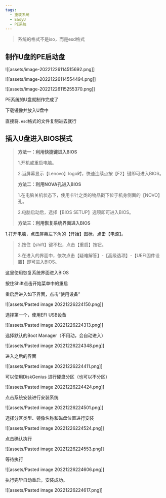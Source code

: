 ```yaml
---
tags:
  - 重装系统
  - EasyU
  - PE系统
---
```



> 系统的格式不是iso，而是esd格式

## 制作U盘的PE启动盘

![[assets/image-20221226114515692.png]]

![[assets/image-20221226114554494.png]]

![[assets/image-20221226115255370.png]]

PE系统的U盘就制作完成了

下载镜像并放入U盘中

直接将`.esd`格式的文件复制进去就行

## 插入U盘进入BIOS模式

> **方法一：利用快捷键进入BIOS**
>
>1.开机或重启电脑。
>
>2.当屏幕显示【Lenovo】logo时，快速连续点按【F2】键即可进入BIOS。
>
>**方法二：利用NOVA孔进入BIOS**
>
>1.在电脑关机状态下，使用卡针之类的物品戳下位于机身侧面的【NOVO】孔。
>
>2.电脑启动后，选择【BIOS SETUP】选项即可进入BIOS。
>
>**方法三：利用恢复系统界面进入BIOS**
>
1.打开电脑，点击屏幕左下角的【开始】图标，点击【电源】。
>
>2.按住【shift】键不松，点击【重启】按钮。
>
>3.在进入的界面中，依次点击【疑难解答】-【高级选项】-【UEFI固件设置】即可进入BIOS。

这里使用恢复系统界面进入BIOS

按住Shift点击开始菜单中的重启

重启后进入如下界面，点击“使用设备”

![[assets/Pasted image 20221226224150.png]]

选择第一个，使用EFI USB设备

![[assets/Pasted image 20221226224313.png]]

选择默认的Boot Manager（不用动，会自动进入）

![[assets/Pasted image 20221226224348.png]]

进入之后的界面

![[assets/Pasted image 20221226224411.png]]

可以使用DiskGenius 进行硬盘分区（也可以不分区）

![[assets/Pasted image 20221226224424.png]]

点击系统安装进行安装系统

![[assets/Pasted image 20221226224501.png]]

选择分区类型、镜像名称和磁盘位置进行安装

![[assets/Pasted image 20221226224524.png]]

点击确认执行

![[assets/Pasted image 20221226224553.png]]

等待执行

![[assets/Pasted image 20221226224606.png]]

执行完毕自动重启，安装成功。

![[assets/Pasted image 20221226224617.png]]